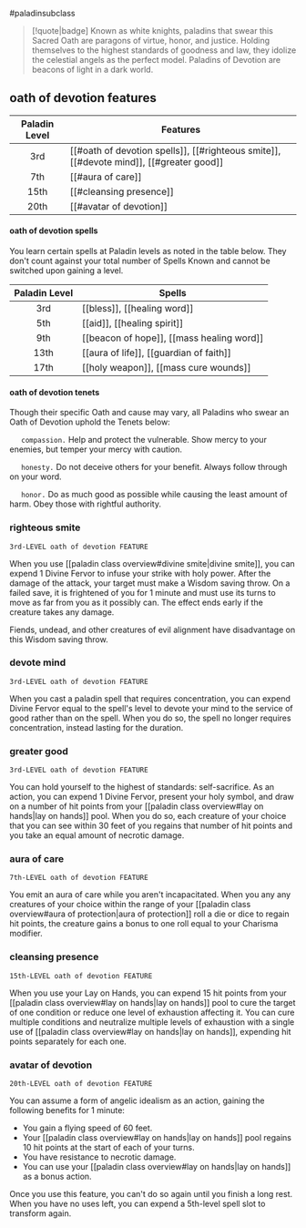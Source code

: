 #paladinsubclass

> [!quote|badge] 
> Known as white knights, paladins that swear this Sacred Oath are paragons of virtue, honor, and justice. Holding themselves to the highest standards of goodness and law, they idolize the celestial angels as the perfect model. Paladins of Devotion are beacons of light in a dark world.
## oath of devotion features
| **Paladin Level** | **Features**                                                                            |
| :---------------: | --------------------------------------------------------------------------------------- |
|        3rd        | [[#oath of devotion spells]], [[#righteous smite]], [[#devote mind]], [[#greater good]] |
|        7th        | [[#aura of care]]                                                                       |
|       15th        | [[#cleansing presence]]                                                                 |
|       20th        | [[#avatar of devotion]]                                                                 |
#### oath of devotion spells
You learn certain spells at Paladin levels as noted in the table below. They don't count against your total number of Spells Known and cannot be switched upon gaining a level.

| **Paladin Level** | **Spells**                                |
| :---------------: | ----------------------------------------- |
|        3rd        | [[bless]], [[healing word]]               |
|        5th        | [[aid]], [[healing spirit]]               |
|        9th        | [[beacon of hope]], [[mass healing word]] |
|       13th        | [[aura of life]], [[guardian of faith]]   |
|       17th        | [[holy weapon]], [[mass cure wounds]]     |
#### oath of devotion tenets
Though their specific Oath and cause may vary, all Paladins who swear an Oath of Devotion uphold the Tenets below:

$\quad$ `compassion.` Help and protect the vulnerable. Show mercy to your enemies, but temper your mercy with caution.

$\quad$ `honesty.` Do not deceive others for your benefit. Always follow through on your word.

$\quad$ `honor.` Do as much good as possible while causing the least amount of harm. Obey those with rightful authority.

### righteous smite
`3rd-LEVEL oath of devotion FEATURE`

When you use [[paladin class overview#divine smite|divine smite]], you can expend 1 Divine Fervor to infuse your strike with holy power. After the damage of the attack, your target must make a Wisdom saving throw. On a failed save, it is frightened of you for 1 minute and must use its turns to move as far from you as it possibly can. The effect ends early if the creature takes any damage.

Fiends, undead, and other creatures of evil alignment have disadvantage on this Wisdom saving throw.
### devote mind
`3rd-LEVEL oath of devotion FEATURE`

When you cast a paladin spell that requires concentration, you can expend Divine Fervor equal to the spell's level to devote your mind to the service of good rather than on the spell. When you do so, the spell no longer requires concentration, instead lasting for the duration.
### greater good
`3rd-LEVEL oath of devotion FEATURE`

You can hold yourself to the highest of standards: self-sacrifice. As an action, you can expend 1 Divine Fervor, present your holy symbol, and draw on a number of hit points from your [[paladin class overview#lay on hands|lay on hands]] pool. When you do so, each creature of your choice that you can see within 30 feet of you regains that number of hit points and you take an equal amount of necrotic damage.
### aura of care
`7th-LEVEL oath of devotion FEATURE`

You emit an aura of care while you aren't incapacitated. When you any any creatures of your choice within the range of your [[paladin class overview#aura of protection|aura of protection]] roll a die or dice to regain hit points, the creature gains a bonus to one roll equal to your Charisma modifier.
### cleansing presence
`15th-LEVEL oath of devotion FEATURE`

When you use your Lay on Hands, you can expend 15 hit points from your [[paladin class overview#lay on hands|lay on hands]] pool to cure the target of one condition or reduce one level of exhaustion affecting it. You can cure multiple conditions and neutralize multiple levels of exhaustion with a single use of [[paladin class overview#lay on hands|lay on hands]], expending hit points separately for each one.
### avatar of devotion
`20th-LEVEL oath of devotion FEATURE`

You can assume a form of angelic idealism as an action, gaining the following benefits for 1 minute:
- You gain a flying speed of 60 feet.
- Your [[paladin class overview#lay on hands|lay on hands]] pool regains 10 hit points at the start of each of your turns.
- You have resistance to necrotic damage.
- You can use your [[paladin class overview#lay on hands|lay on hands]] as a bonus action.

Once you use this feature, you can't do so again until you finish a long rest. When you have no uses left, you can expend a 5th-level spell slot to transform again.
